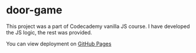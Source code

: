 # door-game

This project was a part of Codecademy vanilla JS course. I have developed the JS logic, the rest was provided.

You can view deployment on [GitHub Pages](https://clever-heyrovsky-dc037d.netlify.app/)
